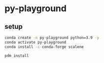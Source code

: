 # py-playground

## setup

```sh
conda create -n py-playground python=3.9 -y
conda activate py-playground
conda install -c conda-forge scalene
```

```sh
pdm install
```
